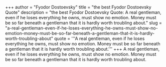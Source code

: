 +++
author = "Fyodor Dostoevsky"
title = "the best Fyodor Dostoevsky Quote"
description = "the best Fyodor Dostoevsky Quote: A real gentleman, even if he loses everything he owns, must show no emotion. Money must be so far beneath a gentleman that it is hardly worth troubling about."
slug = "a-real-gentleman-even-if-he-loses-everything-he-owns-must-show-no-emotion-money-must-be-so-far-beneath-a-gentleman-that-it-is-hardly-worth-troubling-about"
quote = '''A real gentleman, even if he loses everything he owns, must show no emotion. Money must be so far beneath a gentleman that it is hardly worth troubling about.'''
+++
A real gentleman, even if he loses everything he owns, must show no emotion. Money must be so far beneath a gentleman that it is hardly worth troubling about.
